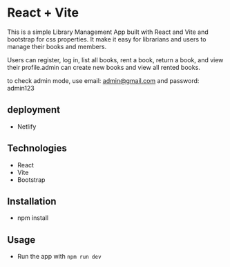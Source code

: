 # React + Vite

 This is a simple Library Management App built with React and Vite and bootstrap for css properties. It make it easy for librarians and users to manage their books and members.

 Users can register, log in, list all books, rent a book, return a book, and view their profile.admin can create new books and view all rented books.

to check admin mode, use email: admin@gmail.com and password: admin123

## deployment
- Netlify

## Technologies
- React
- Vite
- Bootstrap

## Installation
- npm install

## Usage
- Run the app with `npm run dev`